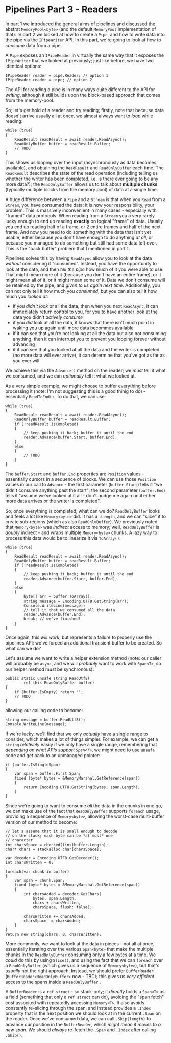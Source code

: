 # Pipelines Part 3 - Readers

In part 1 we introduced the general aims of pipelines and discussed the abstrat `MemoryPool<byte>` (and the default `MemoryPool` implementation of that). In part 2 we looked at how to create a `Pipe`, and how to write data into the pipe via the `IPipeWriter` API. In this part, we're going to look at how to *consume* data from a pipe.

A `Pipe` exposes an `IPipeReader` in virtually the same way that it exposes the `IPipeWriter` that we looked at previously; just like before, we have two identical options:

    IPipeReader reader = pipe.Reader; // option 1
    IPipeReader reader = pipe; // option 2

The API for *reading* a pipe is in many ways quite different to the API for *writing*, although it still builds upon the block-based approach that comes from the memory-pool.

So; let's get hold of a reader and try reading; firstly, note that because data doesn't arrive usually all at once, we almost always want to *loop* while reading:

```
while (true)
{
    ReadResult readResult = await reader.ReadAsync();
    ReadOnlyBuffer buffer = readResult.Buffer;
    // TODO
}
```

This shows us looping over the input (asynchronously as data becomes available), and obtaining the `ReadResult` and `ReadOnlyBuffer` each time. The `ReadResult` describes the state of the read operation (including telling us whether the writer has been completed, i.e. is there ever going to be any more data?); the `ReadOnlyBuffer` allows us to talk about **multiple chunks** (typically multiple blocks from the memory pool) of data at a single time.

A huge difference between a `Pipe` and a `Stream` is that when you `Read` from a `Stream`, you have consumed the data: it is now your responsibility, your problem. This is massively inconvenient in many cases - especially with "framed" data protocols. When reading from a `Stream` you a very rarely lucky enough to end up reading **exactly** on logical "frame" of data. Usually you end up reading half of a frame, or 2 entire frames and half of the next frame. And now you need to do something with the data that isn't yet usable, either because you don't have enough to do anything *at all*, or because you managed to do something but still had some data left over. This is the "back buffer" problem that I mentioned in part 1.

Pipelines solves this by having `ReadAsync` allow you to look at the data *without* considering it "consumed". Instead, you have the opportunity to look at the data, and then *tell the pipe* how much of it you were able to use. That might mean none of it (because you don't have an entire frame), or it might mean all of it, or it might mean some of it. Data we don't consume will be retained by the pipe, and *given to us again next time*. Additionally, you can not only tell it how much you *consumed*, but you can also tell it how much you *looked at*:

- if you *didn't look at* all the data, then when you next `ReadAsync`, it can immediately return control to you, for you to have another look at the data you didn't *actively consume*
- if you *did* look at all the data, it knows that there isn't much point in waking you up again until more data becommes available
- if it can see that you're not looking at all the data but also not consuming anything, then it can interrupt you to prevent you looping forever without advancing
- if it can see that you looked at all the data and the writer is completed (no more data will ever arrive), it can determine that you've got as far as you ever will

We achieve this via the `Advance()` method on the reader; we *must* tell it what we consumed, and we can *optionally* tell it what we looked at.

As a very simple example, we might choose to buffer everything before processing it (note: I'm not suggesting this is a good thinig to do) - essentially `ReadToEnd()`. To do that, we can use:

```
while (true)
{
    ReadResult readResult = await reader.ReadAsync();
    ReadOnlyBuffer buffer = readResult.Buffer;
    if (!readResult.IsCompleted)
    {
        // keep pushing it back; buffer it until the end
        reader.Advance(buffer.Start, buffer.End);
    }
    else
    {
        // TODO
    }
}
```

The `buffer.Start` and `buffer.End` properties are `Position` values - essentially cursors in a sequence of blocks. We can use those `Position` values in our call to `Advance` - the first parameter (`buffer.Start`) tells it "we didn't consume anything past the start"; the second parameter (`buffer.End`) tells it "assume we've looked at it all - don't nudge me again until either more data arrives or the writer is completed".

So; once everything is completed, what can we do? `ReadOnlyBuffer` looks and feels a lot like `Memory<byte>` did. It has a `.Length`, and we can "slice" it to create sub-regions (which as also `ReadOnlyBuffer`). We previously noted that `Memory<byte>` was *indirect* access to memory; well, `ReadOnlyBuffer` is *doubly* indirect - and wraps multiple `Memory<byte>` chunks. A lazy way to process this data would be to linearize it via `ToArray()`:

```
while (true)
{
    ReadResult readResult = await reader.ReadAsync();
    ReadOnlyBuffer buffer = readResult.Buffer;
    if (!readResult.IsCompleted)
    {
        // keep pushing it back; buffer it until the end
        reader.Advance(buffer.Start, buffer.End);
    }
    else
    {
        byte[] arr = buffer.ToArray();
        string message = Encoding.UTF8.GetString(arr);
        Console.WriteLine(message);
        // tell it that we consumed all the data
        reader.Advance(buffer.End);
        break; // we've finished!
    }
}
```

Once again, this *will work*, but represents a failure to properly use the pipelines API: we've forced an additional transient buffer to be created. So what can we do?

Let's assume we want to write a helper extension method (note: our caller will probably be `async`, and we will *probably* want to work with `Span<T>`, so our helper method must be synchronous):

```
public static unsafe string ReadUtf8(
        ref this ReadOnlyBuffer buffer)
{
    if (buffer.IsEmpty) return "";
    // TODO
}
```

allowing our calling code to become:

```
string message = buffer.ReadUtf8();
Console.WriteLine(message);
```

If we're lucky, we'll find that we only *actually* have a single range to consider, which makes a lot of things simpler. For example, we can get a `string` *relatively* easily if we only have a single range, remembering that *depending on what APIs support `Span<T>`*, we might need to use `unsafe` code and get back to an unmanaged pointer:

```
if (buffer.IsSingleSpan)
{
    var span = buffer.First.Span;
    fixed (byte* bytes = &MemoryMarshal.GetReference(span))
    {
        return Encoding.UTF8.GetString(bytes, span.Length);
    }
}
```

Since we're going to want to consume *all* the data in the chunks in one go, we can make use of the fact that `ReadOnlyBuffer` supports `foreach` usage, providing a sequence of `Memory<byte>`, allowing the worst-case multi-buffer version of our method to become:

```
// let's assume that it is small enough to decode
// on the stack; each byte can be *at most* one
// character
int charsSpace = checked((int)buffer.Length);
char* chars = stackalloc char[charsSpace];

var decoder = Encoding.UTF8.GetDecoder();
int charsWritten = 0;

foreach(var chunk in buffer)
{
    var span = chunk.Span;
    fixed (byte* bytes = &MemoryMarshal.GetReference(span))
    {
        int charsAdded = decoder.GetChars(
            bytes, span.Length,
            chars + charsWritten,
            charsSpace, flush: false);

        charsWritten += charsAdded;
        charsSpace -= charsAdded;
    }
}
return new string(chars, 0, charsWritten);
```

More commonly, we want to look at the data in pieces - not all at once, essentially iterating over the various `Span<byte>` that make the multiple chunks in the `ReadOnlyBuffer` consuming only a few bytes at a time. We *could* do this by using `Slice()`, and using the fact that we can `foreach` over a `ReadOnlyBuffer` (which gives us a sequence of `Memory<byte>`), but that's *usually* not the right approach. Instead, we should prefer `BufferReader` (`BufferReader<ReadOnlyBuffer>` now - TBC); this gives us *very efficient* access to the spans inside a `ReadOnlyBuffer` .

A `BufferReader` is a `ref struct` - so stack-only; it *directly* holds a `Span<T>` as a field (something that only a `ref struct` can do), avoiding the "span fetch" cost associted with repeatedly accessing `Memory<T>`. It also avoids constantly re-slicing through the span, and instead provides a `.Index` property that is the next position we should look at in the current `.Span` on the reader. Once we've consumed data, we can call `.Skip(length)` to advance our position in the `BufferReader`, which *might mean it moves to a new span*. We should *always* re-fetch the `.Span` and `.Index` after calling `.Skip()`.

